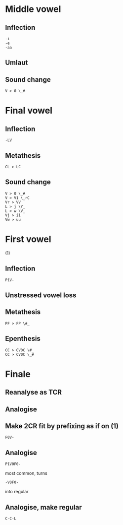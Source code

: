 # Middle vowel
## Inflection
```inflection
-i
-e
-aa
```
## Umlaut
## Sound change
```sound_change
V > 0 \_#
```
# Final vowel
## Inflection 
``` inflection
-LV
```
## Metathesis
```sound_change
CL > LC
```
## Sound change 
```sound_change
V > 0 \_#
V > V1 \_rC
Vr > VV
L > j \Y_
L > w \V_
Vj > ii
Vw > uu
```
# First vowel
(1)
## Inflection
```inflection
P1V-
```
## Unstressed vowel loss
## Metathesis
```sound_change
PF > FP \#_
```
## Epenthesis
```sound_change
CC > CV0C \#_
CC > CV0C \_#
```
# Finale
## Reanalyse as TCR
## Analogise
## Make 2CR fit by prefixing as if on (1)
```affix
F0V-
```

## Analogise 
```morpheme
P1V0F0-
```
most common, turns
```morpheme
-V0F0-
```
into regular
## Analogise, make regular
```TCR
C-C-L
```
